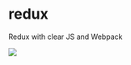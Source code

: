 # redux

Redux with clear JS and Webpack


<img src='https://chriscourses.com/img/blog/redux/redux.jpg'>
